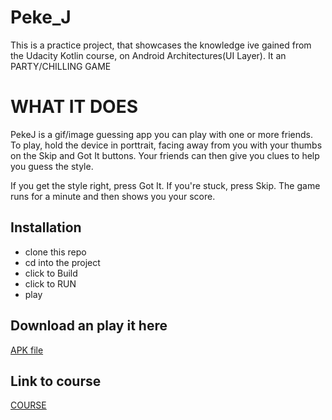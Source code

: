 # Peke_J
This is a practice project, that showcases the knowledge ive gained from the Udacity Kotlin course, on Android Architectures(UI Layer). It an PARTY/CHILLING GAME

# WHAT IT DOES
PekeJ is a gif/image guessing app you can play with one or more friends. To play, hold the device in porttrait, facing away from you with your thumbs on the Skip and Got It buttons. Your friends can then give you clues to help you guess the style.

If you get the style right, press Got It. If you're stuck, press Skip. The game runs for a minute and then shows you your score.

## Installation
- clone this repo
- cd into the project
- click to Build
- click to RUN
- play

## Download an play it here
[APK file](https://drive.google.com/open?id=1xsZXJn8P9luhBP0Gp6VatoG49Io4cAxJ)

## Link to course
[COURSE](https://classroom.udacity.com/courses/ud9012/lessons/da3967cc-ba85-4045-bb46-dea1c770fb8b/concepts/b3af9969-f665-4ae0-bf97-789a08d5fa5c)